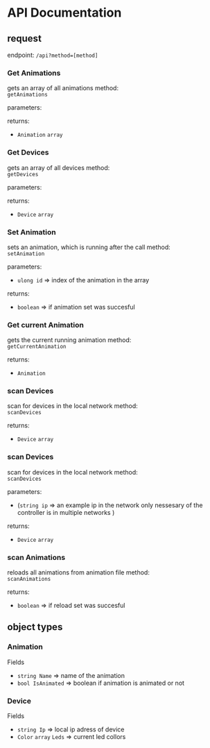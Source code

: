 # API Documentation

## request
endpoint: `/api?method=[method]`
### Get Animations
gets an array of all animations
method:  
`getAnimations`  

parameters:

returns:  
- `Animation` `array`

### Get Devices
gets an array of all devices
method:  
`getDevices`  

parameters:

returns:  
- `Device` `array`

### Set Animation
sets an animation, which is running after the call
method:  
`setAnimation`  

parameters:
- `ulong id` => index of the animation in the array

returns:  
- `boolean` => if animation set was succesful

### Get current Animation
gets the current running animation
method:  
`getCurrentAnimation`  

returns:  
- `Animation`
  
### scan Devices
scan for devices in the local network
method:  
`scanDevices`  

returns:  
- `Device` `array`

### scan Devices
scan for devices in the local network
method:  
`scanDevices`  

parameters:
- (`string ip` => an example ip in the network only nessesary of the controller is in multiple networks  )

returns:  
- `Device` `array`

### scan Animations
reloads all animations from animation file
method:  
`scanAnimations`  

returns:  
- `boolean` => if reload set was succesful
 

## object types

### Animation
Fields
- `string Name` => name of the animation
- `bool IsAnimated` => boolean if animation is animated or not

### Device
Fields
- `string Ip` => local ip adress of device
- `Color` `array` `Leds` => current led collors